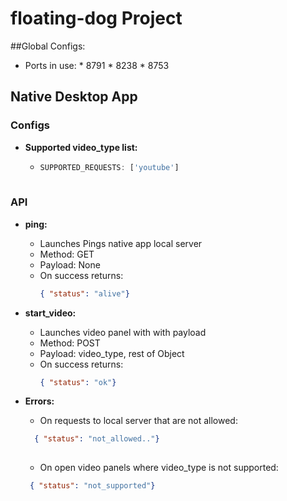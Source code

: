 # floating-dog Project

##Global Configs:
* Ports in use: 
      * 8791
      * 8238
      * 8753

## Native Desktop App

### Configs

* **Supported video_type list:**
   -   ```javascript
       SUPPORTED_REQUESTS: ['youtube']
        
        ``` 

### API

  * **ping:**
      - Launches Pings native app local server
      - Method: GET
      - Payload: None
      - On success returns: 
        ```json
        { "status": "alive"}
        
        ```


  * **start_video:**
      - Launches video panel with with payload
      - Method: POST
      - Payload: video_type, rest of Object
      - On success returns: 
        ```json
        { "status": "ok"}
        
        ```
        
  * **Errors:**
      - On requests to local server that are not allowed:
      ```json
        { "status": "not_allowed.."}
        
      ```
      
      - On open video panels where video_type is not supported:
       ```json
        { "status": "not_supported"}
        
      ```
      
  
